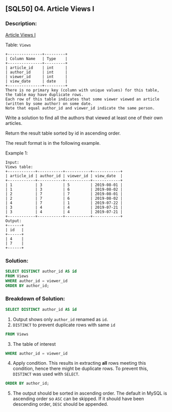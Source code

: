 ## [SQL50] 04. Article Views I

### Description:
[Article Views I](https://leetcode.com/problems/article-views-i/description/?envType=study-plan-v2&envId=top-sql-50)

Table: `Views`

```
+---------------+---------+
| Column Name   | Type    |
+---------------+---------+
| article_id    | int     |
| author_id     | int     |
| viewer_id     | int     |
| view_date     | date    |
+---------------+---------+
There is no primary key (column with unique values) for this table, the table may have duplicate rows.
Each row of this table indicates that some viewer viewed an article (written by some author) on some date. 
Note that equal author_id and viewer_id indicate the same person.
```

Write a solution to find all the authors that viewed at least one of their own articles.

Return the result table sorted by id in ascending order.

The result format is in the following example.

Example 1:

```
Input: 
Views table:
+------------+-----------+-----------+------------+
| article_id | author_id | viewer_id | view_date  |
+------------+-----------+-----------+------------+
| 1          | 3         | 5         | 2019-08-01 |
| 1          | 3         | 6         | 2019-08-02 |
| 2          | 7         | 7         | 2019-08-01 |
| 2          | 7         | 6         | 2019-08-02 |
| 4          | 7         | 1         | 2019-07-22 |
| 3          | 4         | 4         | 2019-07-21 |
| 3          | 4         | 4         | 2019-07-21 |
+------------+-----------+-----------+------------+
Output: 
+------+
| id   |
+------+
| 4    |
| 7    |
+------+
```

### Solution: 

```sql
SELECT DISTINCT author_id AS id 
FROM Views 
WHERE author_id = viewer_id 
ORDER BY author_id;
```
### Breakdown of Solution:

```sql
SELECT DISTINCT author_id AS id 
```
1. Output shows only `author_id` renamed as `id`.
2. `DISTINCT` to prevent duplicate rows with same `id`

```sql
FROM Views 
```
3. The table of interest

```sql
WHERE author_id = viewer_id 
```
4. Apply condition. This results in extracting **all** rows meeting this condition, hence there might be duplicate rows. To prevent this, `DISTINCT` was used with `SELECT`.

```sql
ORDER BY author_id;
```
5. The output should be sorted in ascending order. The default in MySQL is ascending order so `ASC` can be skipped. If it should have been descending order, `DESC` should be appended. 